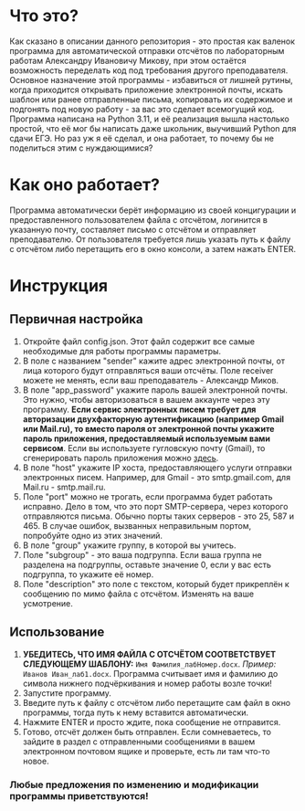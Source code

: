 # Что это?
Как сказано в описании данного репозитория - это простая как валенок программа для автоматической отправки отсчётов по лабораторным работам Александру Ивановичу Микову, при этом остаётся возможность переделать код под требования другого преподавателя. Основное назначение этой программы - избавиться от лишней рутины, когда приходится открывать приложение электронной почты, искать шаблон или ранее отправленные письма, копировать их содержимое и подгонять под новую работу - за вас это сделает всемогущий код. Программа написана на Python 3.11, и её реализация вышла настолько простой, что её мог бы написать даже школьник, выучивший Python для сдачи ЕГЭ. Но раз уж я её сделал, и она работает, то почему бы не поделиться этим с нуждающимися?

# Как оно работает?
Программа автоматически берёт информацию из своей концигурации и предоставленного пользователем файла с отсчётом, логинится в указанную почту, составляет письмо с отсчётом и отправляет преподавателю. От пользователя требуется лишь указать путь к файлу с отсчётом либо перетащить его в окно консоли, а затем нажать ENTER.

# Инструкция
## Первичная настройка
1. Откройте файл config.json. Этот файл содержит все самые необходимые для работы программы параметры.
2. В поле с названием "sender" кажите адрес электронной почты, от лица которого будут отправляться ваши отсчёты. Поле receiver можете не менять, если ваш преподаватель - Александр Миков.
3. В поле "app_password" укажите пароль вашей электронной почты. Это нужно, чтобы авторизоваться в вашем аккаунте через эту программу. **Если сервис электронных писем требует для авторизации двухфакторную аутентификацию (например Gmail или Mail.ru), то вместо пароля от электронной почты укажите пароль приложения, предоставляемый используемым вами сервисом**. Если вы используете гугловскую почту (Gmail), то сгенерировать пароль приложения можно [здесь](https://myaccount.google.com/apppasswords).
4. В поле "host" укажите IP хоста, предоставляющего услуги отправки электронных писем. Например, для Gmail - это smtp.gmail.com, для Mail.ru -  smtp.mail.ru.
5. Поле "port" можно не трогать, если программа будет работать исправно. Дело в том, что это порт SMTP-сервера, через которого отправляются письма. Обычно порты таких серверов - это 25, 587 и 465. В случае ошибок, вызванных неправильным портом, попробуйте одно из этих значений.
6. В поле "group" укажите группу, в которой вы учитесь.
7. Поле "subgroup" - это ваша подгруппа. Если ваша группа не разделена на подгруппы, оставьте значение 0, если у вас есть подгруппа, то укажите её номер.
8. Поле "description" это поле с текстом, который будет прикреплён к сообщению по мимо файла с отсчётом. Изменять на ваше усмотрение.

## Использование
1. **УБЕДИТЕСЬ, ЧТО ИМЯ ФАЙЛА С ОТСЧЁТОМ СООТВЕТСТВУЕТ СЛЕДУЮЩЕМУ ШАБЛОНУ:**
   ``` Имя Фамилия_лабНомер.docx ```.
  *Пример:* ```Иванов Иван_лаб1.docx```.
   Программа считывает имя и фамилию до символа нижнего подчёркивания и номер работы возле точки!
2. Запустите программу.
3. Введите путь к файлу с отсчётом либо перетащите сам файл в окно программы, тогда путь к нему вставится автоматически.
4. Нажмите ENTER и просто ждите, пока сообщение не отправится.
5. Готово, отсчёт должен быть отправлен. Если сомневаетесь, то зайдите в раздел с отправленными сообщениями в вашем электронном почтовом ящике и проверьте, есть ли там что-то новое.

### Любые предложения по изменению и модификации программы приветствуются!
